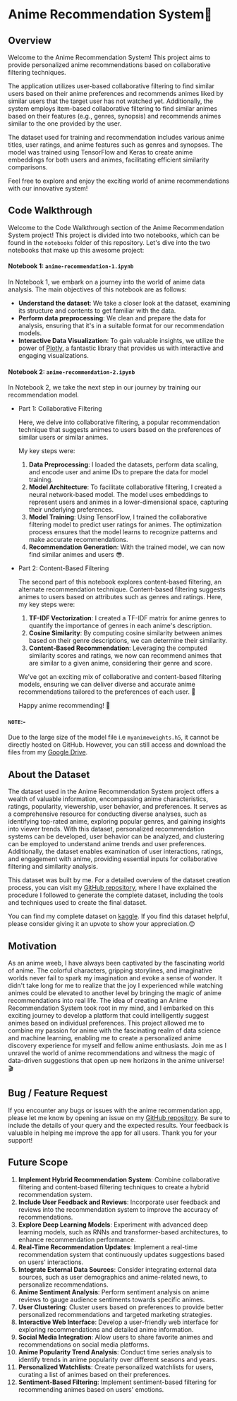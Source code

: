 # Anime Recommendation System🎌



## Overview 

Welcome to the Anime Recommendation System! This project aims to provide personalized anime recommendations based on collaborative filtering techniques.

The application utilizes user-based collaborative filtering to find similar users based on their anime preferences and recommends animes liked by similar users that the target user has not watched yet. Additionally, the system employs item-based collaborative filtering to find similar animes based on their features (e.g., genres, synopsis) and recommends animes similar to the one provided by the user.

The dataset used for training and recommendation includes various anime titles, user ratings, and anime features such as genres and synopses. The model was trained using TensorFlow and Keras to create anime embeddings for both users and animes, facilitating efficient similarity comparisons.

Feel free to explore and enjoy the exciting world of anime recommendations with our innovative system!

## Code Walkthrough

Welcome to the Code Walkthrough section of the Anime Recommendation System project! This project is divided into two notebooks, which can be found in the `notebooks` folder of this repository. Let's dive into the two notebooks that make up this awesome project:

#### Notebook 1: `anime-recommendation-1.ipynb`

In Notebook 1, we embark on a journey into the world of anime data analysis. The main objectives of this notebook are as follows:

- **Understand the dataset**: We take a closer look at the dataset, examining its structure and contents to get familiar with the data.
- **Perform data preprocessing**: We clean and prepare the data for analysis, ensuring that it's in a suitable format for our recommendation models.
- **Interactive Data Visualization**: To gain valuable insights, we utilize the power of [Plotly](https://plotly.com/), a fantastic library that provides us with interactive and engaging visualizations.

#### Notebook 2: `anime-recommendation-2.ipynb`

In Notebook 2, we take the next step in our journey by training our recommendation model.

- Part 1: Collaborative Filtering

  Here, we delve into collaborative filtering, a popular recommendation technique that suggests animes to users based on the preferences of similar users or similar animes.

  My key steps were:

  1. **Data Preprocessing**: I loaded the datasets, perform data scaling, and encode user and anime IDs to prepare the data for model training.
  2. **Model Architecture**: To facilitate collaborative filtering, I created a neural network-based model. The model uses embeddings to represent users and animes in a lower-dimensional space, capturing their underlying preferences.
  3. **Model Training**: Using TensorFlow, I trained the collaborative filtering model to predict user ratings for animes. The optimization process ensures that the model learns to recognize patterns and make accurate recommendations.
  4. **Recommendation Generation**: With the trained model, we can now find similar animes and users 😎.

- Part 2: Content-Based Filtering

  The second part of this notebook explores content-based filtering, an alternate recommendation technique. Content-based filtering suggests animes to users based on attributes such as genres and ratings. Here, my key steps were:

  1. **TF-IDF Vectorization**: I created a TF-IDF matrix for anime genres to quantify the importance of genres in each anime's description.
  2. **Cosine Similarity**: By computing cosine similarity between animes based on their genre descriptions, we can determine their similarity.
  3. **Content-Based Recommendation**: Leveraging the computed similarity scores and ratings, we now can recommend animes that are similar to a given anime, considering their genre and score.

  We've got an exciting mix of collaborative and content-based filtering models, ensuring we can deliver diverse and accurate anime recommendations tailored to the preferences of each user. 🤗

  Happy anime recommending! 🎊

#### `NOTE`:-

Due to the large size of the model file i.e `myanimeweights.h5`, it cannot be directly hosted on GitHub. However, you can still access and download the files from my [Google Drive](https://drive.google.com/file/d/1dypdLwProMGxy7h8hi49a-kHiu_nFz1U/view?usp=sharing).

## About the Dataset

The dataset used in the Anime Recommendation System project offers a wealth of valuable information, encompassing anime characteristics, ratings, popularity, viewership, user behavior, and preferences. It serves as a comprehensive resource for conducting diverse analyses, such as identifying top-rated anime, exploring popular genres, and gaining insights into viewer trends. With this dataset, personalized recommendation systems can be developed, user behavior can be analyzed, and clustering can be employed to understand anime trends and user preferences. Additionally, the dataset enables examination of user interactions, ratings, and engagement with anime, providing essential inputs for collaborative filtering and similarity analysis.

This dataset was built by me. For a detailed overview of the dataset creation process, you can visit my [GitHub repository](https://github.com/Sajid030/anime_dataset_generator), where I have explained the procedure I followed to generate the complete dataset, including the tools and techniques used to create the final dataset.

You can find my complete dataset on [kaggle](https://www.kaggle.com/datasets/dbdmobile/myanimelist-dataset). If you find this dataset helpful, please consider giving it an upvote to show your appreciation.😊

## Motivation

As an anime weeb, I have always been captivated by the fascinating world of anime. The colorful characters, gripping storylines, and imaginative worlds never fail to spark my imagination and evoke a sense of wonder. It didn't take long for me to realize that the joy I experienced while watching animes could be elevated to another level by bringing the magic of anime recommendations into real life. The idea of creating an Anime Recommendation System took root in my mind, and I embarked on this exciting journey to develop a platform that could intelligently suggest animes based on individual preferences. This project allowed me to combine my passion for anime with the fascinating realm of data science and machine learning, enabling me to create a personalized anime discovery experience for myself and fellow anime enthusiasts. Join me as I unravel the world of anime recommendations and witness the magic of data-driven suggestions that open up new horizons in the anime universe! 🎬



## Bug / Feature Request

If you encounter any bugs or issues with the anime recommendation app, please let me know by opening an issue on my [GitHub repository](https://github.com/Sajid030/anime-recommendation-system/issues). Be sure to include the details of your query and the expected results. Your feedback is valuable in helping me improve the app for all users. Thank you for your support!

## Future Scope

1. **Implement Hybrid Recommendation System**: Combine collaborative filtering and content-based filtering techniques to create a hybrid recommendation system.
2. **Include User Feedback and Reviews**: Incorporate user feedback and reviews into the recommendation system to improve the accuracy of recommendations.
3. **Explore Deep Learning Models**: Experiment with advanced deep learning models, such as RNNs and transformer-based architectures, to enhance recommendation performance.
4. **Real-Time Recommendation Updates**: Implement a real-time recommendation system that continuously updates suggestions based on users' interactions.
5. **Integrate External Data Sources**: Consider integrating external data sources, such as user demographics and anime-related news, to personalize recommendations.
6. **Anime Sentiment Analysis**: Perform sentiment analysis on anime reviews to gauge audience sentiments towards specific animes.
7. **User Clustering**: Cluster users based on preferences to provide better personalized recommendations and targeted marketing strategies.
8. **Interactive Web Interface**: Develop a user-friendly web interface for exploring recommendations and detailed anime information.
9. **Social Media Integration**: Allow users to share favorite animes and recommendations on social media platforms.
10. **Anime Popularity Trend Analysis**: Conduct time series analysis to identify trends in anime popularity over different seasons and years.
11. **Personalized Watchlists**: Create personalized watchlists for users, curating a list of animes based on their preferences.
12. **Sentiment-Based Filtering**: Implement sentiment-based filtering for recommending animes based on users' emotions.
